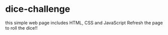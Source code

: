 # dice-challenge
this simple web page includes HTML, CSS and JavaScript
Refresh the page to roll the dice!!
